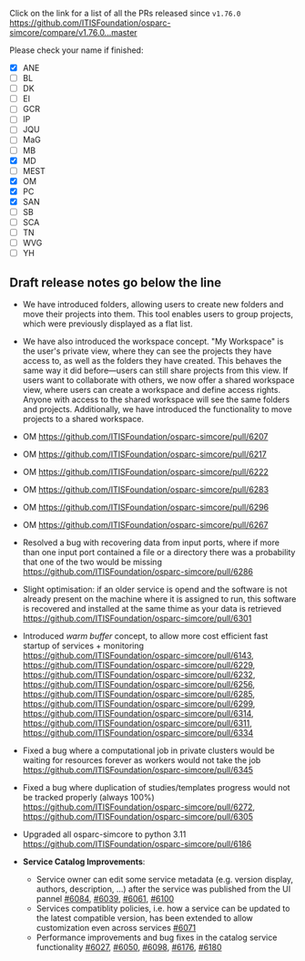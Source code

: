 Click on the link for a list of all the PRs released since `v1.76.0` 
https://github.com/ITISFoundation/osparc-simcore/compare/v1.76.0...master

Please check your name if finished:
- [x] ANE
- [ ] BL
- [ ] DK
- [ ] EI
- [ ] GCR
- [ ] IP
- [ ] JQU
- [ ] MaG
- [ ] MB
- [x] MD
- [ ] MEST
- [x] OM
- [x] PC
- [x] SAN
- [ ] SB
- [ ] SCA
- [ ] TN
- [ ] WVG
- [ ] YH

**Draft release notes go below the line**
---
- We have introduced folders, allowing users to create new folders and move their projects into them. This tool enables users to group projects, which were previously displayed as a flat list.
- We have also introduced the workspace concept. "My Workspace" is the user's private view, where they can see the projects they have access to, as well as the folders they have created. This behaves the same way it did before—users can still share projects from this view. If users want to collaborate with others, we now offer a shared workspace view, where users can create a workspace and define access rights. Anyone with access to the shared workspace will see the same folders and projects. Additionally, we have introduced the functionality to move projects to a shared workspace.

- OM https://github.com/ITISFoundation/osparc-simcore/pull/6207
- OM https://github.com/ITISFoundation/osparc-simcore/pull/6217
- OM https://github.com/ITISFoundation/osparc-simcore/pull/6222
- OM https://github.com/ITISFoundation/osparc-simcore/pull/6283
- OM https://github.com/ITISFoundation/osparc-simcore/pull/6296
- OM https://github.com/ITISFoundation/osparc-simcore/pull/6267

- Resolved a bug with recovering data from input ports, where if more than one input port contained a file or a directory there was a probability that one of the two would be missing https://github.com/ITISFoundation/osparc-simcore/pull/6286
- Slight optimisation: if an older service is opend and the software is not already present on the machine where it is assigned to run, this software is recovered and installed at the same thime as your data is retrieved https://github.com/ITISFoundation/osparc-simcore/pull/6301
- Introduced _warm buffer_ concept, to allow more cost efficient fast startup of services + monitoring https://github.com/ITISFoundation/osparc-simcore/pull/6143, https://github.com/ITISFoundation/osparc-simcore/pull/6229, https://github.com/ITISFoundation/osparc-simcore/pull/6232, https://github.com/ITISFoundation/osparc-simcore/pull/6256, https://github.com/ITISFoundation/osparc-simcore/pull/6285, https://github.com/ITISFoundation/osparc-simcore/pull/6299, https://github.com/ITISFoundation/osparc-simcore/pull/6314, https://github.com/ITISFoundation/osparc-simcore/pull/6311, https://github.com/ITISFoundation/osparc-simcore/pull/6334
- Fixed a bug where a computational job in private clusters would be waiting for resources forever as workers would not take the job https://github.com/ITISFoundation/osparc-simcore/pull/6345
- Fixed a bug where duplication of studies/templates progress would not be tracked properly (always 100%) https://github.com/ITISFoundation/osparc-simcore/pull/6272, https://github.com/ITISFoundation/osparc-simcore/pull/6305
- Upgraded all osparc-simcore to python 3.11 https://github.com/ITISFoundation/osparc-simcore/pull/6186
 

   
- **Service Catalog Improvements**:
   - Service owner can edit some service metadata (e.g. version display, authors, description, ...) after the service was published from the UI pannel [#6084](https://github.com/ITISFoundation/osparc-simcore/pull/6084), [#6039](https://github.com/ITISFoundation/osparc-simcore/pull/6039), [#6061](https://github.com/ITISFoundation/osparc-simcore/pull/6061), [#6100](https://github.com/ITISFoundation/osparc-simcore/pull/6100)
   - Services compatiblity policies, i.e. how a service can be updated to the latest compatible version, has been extended to allow customization even across services [#6071](https://github.com/ITISFoundation/osparc-simcore/pull/6071)
   - Performance improvements and bug fixes in the catalog service functionality [#6027](https://github.com/ITISFoundation/osparc-simcore/pull/6027), [#6050](https://github.com/ITISFoundation/osparc-simcore/pull/6050), [#6098](https://github.com/ITISFoundation/osparc-simcore/pull/6098), [#6176](https://github.com/ITISFoundation/osparc-simcore/pull/6176), [#6180](https://github.com/ITISFoundation/osparc-simcore/pull/6180)
 
 
